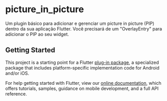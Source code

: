 # picture_in_picture

Um plugin básico para adicionar e gerenciar um picture in picture (PIP) dentro da sua aplicação Flutter.
Você precisará de um "OverlayEntry" para adicionar o PIP ao seu widget.

## Getting Started

This project is a starting point for a Flutter
[plug-in package](https://flutter.dev/developing-packages/),
a specialized package that includes platform-specific implementation code for
Android and/or iOS.

For help getting started with Flutter, view our
[online documentation](https://flutter.dev/docs), which offers tutorials,
samples, guidance on mobile development, and a full API reference.

